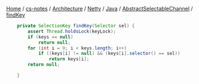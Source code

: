 [Home](https://mengxianbin.github.io) /
[cs-notes](https://mengxianbin.github.io/cs-notes/site) /
[Architecture](https://mengxianbin.github.io/cs-notes/site/Architecture) /
[Netty](https://mengxianbin.github.io/cs-notes/site/Architecture/Netty) /
[Java](https://mengxianbin.github.io/cs-notes/site/Architecture/Netty/Java) /
[AbstractSelectableChannel](https://mengxianbin.github.io/cs-notes/site/Architecture/Netty/Java/AbstractSelectableChannel) /
[findKey](https://mengxianbin.github.io/cs-notes/site/Architecture/Netty/Java/AbstractSelectableChannel/findKey)

```java
    private SelectionKey findKey(Selector sel) {
        assert Thread.holdsLock(keyLock);
        if (keys == null)
            return null;
        for (int i = 0; i < keys.length; i++)
            if ((keys[i] != null) && (keys[i].selector() == sel))
                return keys[i];
        return null;

    }
```
